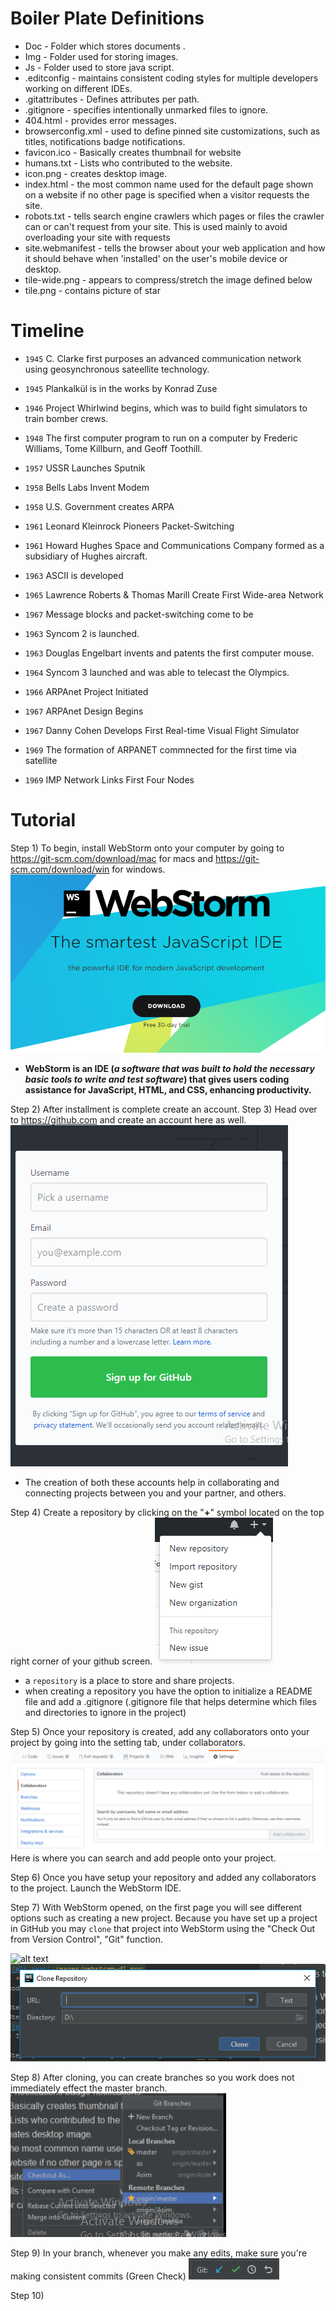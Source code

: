  # Boiler Plate Definitions
 
- Doc - Folder which stores documents .
- Img - Folder used for storing images.
- Js - Folder used to store java script.
- .editconfig - maintains consistent coding styles for multiple
developers working on different IDEs.
- .gitattributes - Defines attributes per path.
- .gitignore -  specifies intentionally unmarked files to ignore.
- 404.html - provides error messages. 
- browserconfig.xml - used to define pinned site customizations, such as titles, notifications
badge notifications. 
- favicon.ico - Basically creates thumbnail for website
- humans.txt - Lists who contributed to the website. 
- icon.png - creates desktop image.
- index.html - the most common name used for the default page shown on a 
website if no other page is specified when a visitor requests the site.
- robots.txt -  tells search engine crawlers which pages or files the crawler can 
or can't request from your site. This is used mainly to avoid overloading your 
site with requests
- site.webmanifest - tells the browser about your web application and how it should behave when
 'installed' on the user's mobile device or desktop.
- tile-wide.png - appears to compress/stretch the image defined below 
- tile.png - contains picture of star

# Timeline

- `1945` C. Clarke first purposes an advanced communication network using geosynchronous sateellite technology.

- `1945` Plankalkül is in the works by Konrad Zuse

- `1946` Project Whirlwind begins, which was to build fight simulators to train bomber crews.

- `1948` The first computer program to run on a computer by Frederic Williams, Tome Killburn, and Geoff Toothill.

- `1957` USSR Launches Sputnik

- `1958` Bells Labs Invent Modem

- `1958` U.S. Government creates ARPA

- `1961` Leonard Kleinrock Pioneers Packet-Switching

- `1961` Howard Hughes Space and Communications Company formed as a subsidiary of Hughes aircraft.

- `1963` ASCII is developed

- `1965` Lawrence Roberts & Thomas Marill Create First Wide-area Network

- `1967` Message blocks and packet-switching come to be

- `1963` Syncom 2 is launched.

- `1963` Douglas Engelbart invents and patents the first computer mouse.

- `1964` Syncom 3 launched and was able to telecast the Olympics.

- `1966` ARPAnet Project Initiated

- `1967` ARPAnet Design Begins

- `1967` Danny Cohen Develops First Real-time Visual Flight Simulator

- `1969` The formation of ARPANET commnected for the first time via satellite

- `1969` IMP Network Links First Four Nodes

# Tutorial

Step 1) To begin, install WebStorm onto your computer by going to https://git-scm.com/download/mac for macs and https://git-scm.com/download/win for windows.
![alt text](images/webstorm-dl.png)
- **WebStorm is an IDE (_a software that was built to hold the necessary basic tools to write and test software_) that gives users
coding assistance for JavaScript, HTML, and CSS, enhancing productivity.**

Step 2) After installment is complete create an account.
Step 3) Head over to https://github.com and create an account here as well.
![alt text](images/github-login.png)
- The creation of both these accounts help in collaborating and connecting projects between you and your partner, and others.

Step 4) Create a repository by clicking on the "__+__" symbol located on the top right corner of your github screen.
![alt text](images/new-repository.png)
- a `repository` is a place to store and share projects.
- when creating a repository you have the option to initialize a README file and add a .gitignore (.gitignore file that helps determine which files and directories to ignore in the project)

Step 5) Once your repository is created, add any collaborators onto your project by going into the setting tab, under collaborators.
![alt text](images/collab.png)
Here is where you can search and add people onto your project.

Step 6) Once you have setup your repository and added any collaborators to the project. Launch the WebStorm IDE.

Step 7) With WebStorm opened, on the first page you will see different options such as creating a new project. Because you
have set up a project in GitHub you may `clone` that project into WebStorm using the "Check Out from Version Control", "Git" function.

![alt text](images/clone-or-dwnload.png)
![alt text](images/vcs.png)

Step 8) After cloning, you can create branches so you work does not immediately effect the master branch.
![alt text](images/branches.png)

Step 9) In your branch, whenever you make any edits, make sure you're making consistent commits (Green Check)
![alt text](images/commit-icon.png)

Step 10) 
